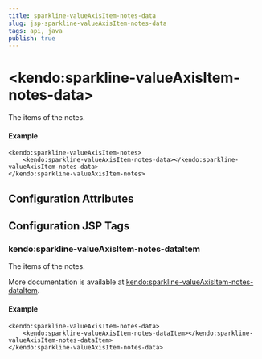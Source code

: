 ```yaml
---
title: sparkline-valueAxisItem-notes-data
slug: jsp-sparkline-valueAxisItem-notes-data
tags: api, java
publish: true
---
```


# \<kendo:sparkline-valueAxisItem-notes-data\>

The items of the notes.

#### Example
    <kendo:sparkline-valueAxisItem-notes>
        <kendo:sparkline-valueAxisItem-notes-data></kendo:sparkline-valueAxisItem-notes-data>
    </kendo:sparkline-valueAxisItem-notes>

## Configuration Attributes


##  Configuration JSP Tags

### kendo:sparkline-valueAxisItem-notes-dataItem

The items of the notes.

More documentation is available at [kendo:sparkline-valueAxisItem-notes-dataItem](sparkline/valueaxisitem-notes-dataitem).

#### Example

    <kendo:sparkline-valueAxisItem-notes-data>
        <kendo:sparkline-valueAxisItem-notes-dataItem></kendo:sparkline-valueAxisItem-notes-dataItem>
    </kendo:sparkline-valueAxisItem-notes-data>


